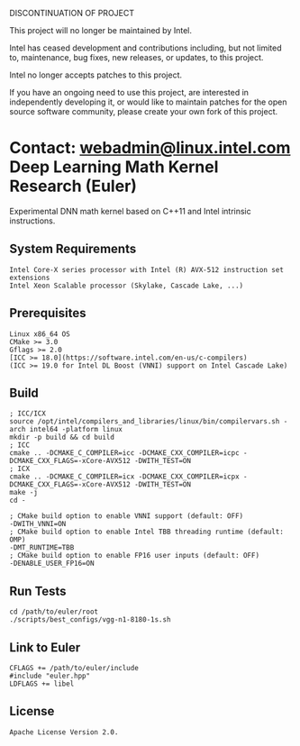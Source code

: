 DISCONTINUATION OF PROJECT

This project will no longer be maintained by Intel.

Intel has ceased development and contributions including, but not limited to, maintenance, bug fixes, new releases, or updates, to this project.  

Intel no longer accepts patches to this project.

If you have an ongoing need to use this project, are interested in independently developing it, or would like to maintain patches for the open source software community, please create your own fork of this project.  

Contact: webadmin@linux.intel.com
Deep Learning Math Kernel Research (Euler)
============================================================

Experimental DNN math kernel based on C++11 and Intel intrinsic instructions.

## System Requirements
    Intel Core-X series processor with Intel (R) AVX-512 instruction set extensions
    Intel Xeon Scalable processor (Skylake, Cascade Lake, ...)

## Prerequisites
    Linux x86_64 OS
    CMake >= 3.0
    Gflags >= 2.0
    [ICC >= 18.0](https://software.intel.com/en-us/c-compilers)
    (ICC >= 19.0 for Intel DL Boost (VNNI) support on Intel Cascade Lake)

## Build
    ; ICC/ICX
    source /opt/intel/compilers_and_libraries/linux/bin/compilervars.sh -arch intel64 -platform linux
    mkdir -p build && cd build
    ; ICC
    cmake .. -DCMAKE_C_COMPILER=icc -DCMAKE_CXX_COMPILER=icpc -DCMAKE_CXX_FLAGS=-xCore-AVX512 -DWITH_TEST=ON
    ; ICX
    cmake .. -DCMAKE_C_COMPILER=icx -DCMAKE_CXX_COMPILER=icpx -DCMAKE_CXX_FLAGS=-xCore-AVX512 -DWITH_TEST=ON
    make -j
    cd -

    ; CMake build option to enable VNNI support (default: OFF)
    -DWITH_VNNI=ON
    ; CMake build option to enable Intel TBB threading runtime (default: OMP)
    -DMT_RUNTIME=TBB
    ; CMake build option to enable FP16 user inputs (default: OFF)
    -DENABLE_USER_FP16=ON

## Run Tests
    cd /path/to/euler/root
    ./scripts/best_configs/vgg-n1-8180-1s.sh

## Link to Euler
    CFLAGS += /path/to/euler/include
    #include "euler.hpp"
    LDFLAGS += libel

## License
    Apache License Version 2.0. 
